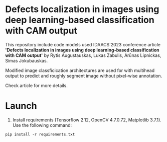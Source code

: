 # Defects localization in images using deep learning-based classification with CAM output
This repository include code models used IDAACS'2023 conference article **'Defects localization in images using deep learning-based classification with CAM output'** by Rytis Augustauskas, Lukas Zabulis, Arūnas Lipnickas, Simas Jokubauskas.

Modified image classficication architectures are used for with multihead output to predict and roughly segment image without pixel-wise annotation.

Check article for more details. 

# Launch

1. Install requirements (Tensorflow 2.12, OpenCV 4.7.0.72, Matplotlib 3.7.1). Use the following command:  
```
pip install -r requirements.txt
```
